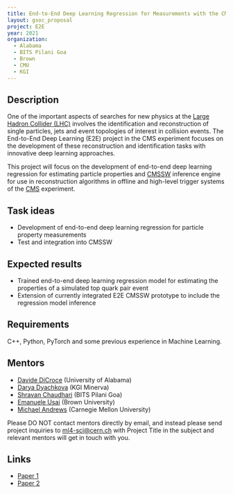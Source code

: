 ```yaml
---
title: End-to-End Deep Learning Regression for Measurements with the CMS Experiment
layout: gsoc_proposal
project: E2E
year: 2021
organization:
  - Alabama
  - BITS Pilani Goa
  - Brown
  - CMU
  - KGI
---
```


## Description

One of the important aspects of searches for new physics at the [Large Hadron Collider (LHC)](https://home.cern/science/accelerators/large-hadron-collider) involves the identification and reconstruction of single particles, jets and event topologies of interest in collision events. The End-to-End Deep Learning (E2E) project in the CMS experiment focuses on the development  of these reconstruction and identification tasks with innovative deep learning approaches.   

This project will focus on the development of end-to-end deep learning regression for estimating particle properties and [CMSSW](https://github.com/cms-sw/cmssw) inference engine for use in reconstruction algorithms in offline and high-level trigger systems of the [CMS](https://home.cern/science/experiments/cms) experiment.

## Task ideas
 * Development of end-to-end deep learning regression for particle property measurements
 * Test and integration into CMSSW

## Expected results
 * Trained end-to-end deep learning regression model for estimating the properties of a simulated top quark pair event 
 * Extension of currently integrated E2E CMSSW prototype to include the regression model inference

## Requirements
C++, Python, PyTorch and some previous experience in Machine Learning.

## Mentors

  * [Davide DiCroce](mailto:davide.di.croce@cern.ch) (University of Alabama)
  * [Darya Dyachkova](mailto:darya.dyachkova@minerva.kgi.edu) (KGI Minerva)
  * [Shravan Chaudhari](mailto:f20170736@goa.bits-pilani.ac.in) (BITS Pilani Goa)
  * [Emanuele Usai](mailto:emanuele.usai@cern.ch) (Brown University)
  * [Michael Andrews](mailto:michael.andrews@cern.ch) (Carnegie Mellon University)


Please DO NOT contact mentors directly by email, and instead please send project inquiries to [ml4-sci@cern.ch](mailto:ml4-sci@cern.ch) with Project Title in the subject and relevant mentors will get in touch with you. 



## Links
  * [Paper 1](https://arxiv.org/abs/1807.11916)
  * [Paper 2](https://arxiv.org/abs/1902.08276)

